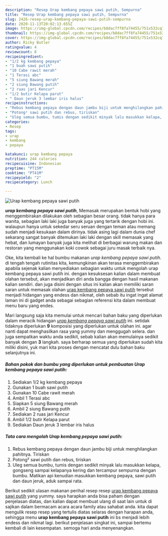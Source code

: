 ```yaml
---
description: "Resep Urap kembang pepaya sawi putih, Sempurna"
title: "Resep Urap kembang pepaya sawi putih, Sempurna"
slug: 2426-resep-urap-kembang-pepaya-sawi-putih-sempurna
date: 2020-11-13T20:02:13.655Z
image: https://img-global.cpcdn.com/recipes/b8dac7ff8fa74455/751x532cq70/urap-kembang-pepaya-sawi-putih-foto-resep-utama.jpg
thumbnail: https://img-global.cpcdn.com/recipes/b8dac7ff8fa74455/751x532cq70/urap-kembang-pepaya-sawi-putih-foto-resep-utama.jpg
cover: https://img-global.cpcdn.com/recipes/b8dac7ff8fa74455/751x532cq70/urap-kembang-pepaya-sawi-putih-foto-resep-utama.jpg
author: Ricky Butler
ratingvalue: 4
reviewcount: 8
recipeingredient:
- "1/2 kg kembang pepaya"
- "1 buah sawi putih"
- "10 Cabe rawit merah"
- "1 Terasi abc"
- "5 siung Bawang merah"
- "2 siung Bawang putih"
- "2 ruas jari Kencur"
- "1/2 butir Kelapa parut"
- " Daun jeruk 3 lembar iris halus"
recipeinstructions:
- "Rebus kembang pepaya dengan daun jambu biji untuk menghilangkan pahitnya. Tiriskan"
- "Potong² sawi putih dan rebus, tiriskan"
- "Uleg semua bumbu, tumis dengan sedikit minyak lalu masukkan kelapa, gongseng sampai kelapanya kering dan tercampur sempurna dengan bumbu. Matikan api kenudian masukkan kembang pepaya, sawi putih dan daun jeruk, aduk sampai rata."
categories:
- Resep
tags:
- urap
- kembang
- pepaya

katakunci: urap kembang pepaya 
nutrition: 244 calories
recipecuisine: Indonesian
preptime: "PT15M"
cooktime: "PT41M"
recipeyield: "2"
recipecategory: Lunch

---
```



![Urap kembang pepaya sawi putih](https://img-global.cpcdn.com/recipes/b8dac7ff8fa74455/751x532cq70/urap-kembang-pepaya-sawi-putih-foto-resep-utama.jpg)

<b><i>urap kembang pepaya sawi putih</i></b>, Memasak merupakan bentuk hobi yang menggembirakan dilakukan oleh sebagian besar orang. tidak hanya para wanita, sebagian laki laki juga banyak juga yang tertarik dengan hobi ini. walaupun hanya untuk sekedar seru seruan dengan teman atau memang sudah menjadi kesukaan dalam dirinya. tidak asing lagi dalam dunia chef sekarang sangat banyak ditemukan laki laki dengan skill memasak yang hebat, dan lumayan banyak juga kita melihat di berbagai warung makan dan restoran yang menggunakan koki cowok sebagai juru masak terbaik nya.

Oke, kita kembali ke hal bumbu makanan <i>urap kembang pepaya sawi putih</i>. di tengah tengah rutinitas kita, kemungkinan akan terasa menggembirakan apabila sejenak kalian menyediakan sebagian waktu untuk mengolah urap kembang pepaya sawi putih ini. dengan kesuksesan kalian dalam membuat olahan tersebut, akan menjadikan diri anda bangga dengan hasil makanan kalian sendiri. dan juga disini dengan situs ini kalian akan memiliki saran saran untuk memasak olahan <u>urap kembang pepaya sawi putih</u> tersebut menjadi hidangan yang endess dan nikmat, oleh sebab itu ingat ingat alamat laman ini di gadget anda sebagai sebagian referensi kita dalam membuat menu baru yang endes.




Mari langsung saja kita memulai untuk mencari bahan baku yang diperlukan dalam meracik hidangan <u><i>urap kembang pepaya sawi putih</i></u> ini. setidak tidaknya diperlukan <b>9</b> komposisi yang diperlukan untuk olahan ini. agar nanti dapat menghasilkan rasa yang yummy dan menggugah selera. dan juga sempatkan waktu anda sedikit, sebab kalian akan memulainya sedikit banyak dengan <b>3</b> langkah. saya berharap semua yang diperlukan sudah kita miliki disini, yuk mari kita proses dengan mencatat dulu bahan baku selanjutnya ini.

<!--inarticleads1-->

##### Bahan pokok dan bumbu yang diperlukan untuk pembuatan Urap kembang pepaya sawi putih:

1. Sediakan 1/2 kg kembang pepaya
1. Gunakan 1 buah sawi putih
1. Gunakan 10 Cabe rawit merah
1. Ambil 1 Terasi abc
1. Siapkan 5 siung Bawang merah
1. Ambil 2 siung Bawang putih
1. Sediakan 2 ruas jari Kencur
1. Ambil 1/2 butir Kelapa parut
1. Sediakan  Daun jeruk 3 lembar iris halus




<!--inarticleads2-->

##### Tata cara mengolah Urap kembang pepaya sawi putih:

1. Rebus kembang pepaya dengan daun jambu biji untuk menghilangkan pahitnya. Tiriskan
1. Potong² sawi putih dan rebus, tiriskan
1. Uleg semua bumbu, tumis dengan sedikit minyak lalu masukkan kelapa, gongseng sampai kelapanya kering dan tercampur sempurna dengan bumbu. Matikan api kenudian masukkan kembang pepaya, sawi putih dan daun jeruk, aduk sampai rata.




Berikut sedikit ulasan makanan perihal resep resep <u>urap kembang pepaya sawi putih</u> yang yummy. saya harapkan anda bisa paham dengan penjelasan diatas, dan kalian dapat membuat ulang di saat lain untuk di sajikan dalam bermacam acara acara family atau sahabat anda. kita dapat mengulik resep resep yang tertulis diatas selaras dengan harapan anda, sehingga menu <b>urap kembang pepaya sawi putih</b> ini bs menjadi lebih endess dan nikmat lagi. berikut penjelasan singkat ini, sampai bertemu kembali di lain kesempatan. semoga hari anda menyenangkan.
